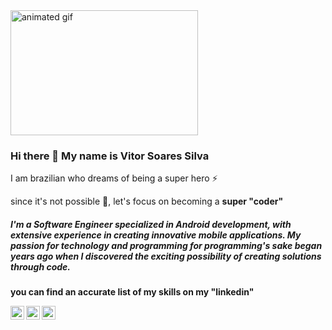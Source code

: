 
<img src="https://media.giphy.com/media/v1.Y2lkPTc5MGI3NjExNGZ2bnZ2ZnBoY2k0am5zanp5ODJ2Mzl2ZXNkbmU4dWg1NW13OWt4OCZlcD12MV9naWZzX3NlYXJjaCZjdD1n/CuuSHzuc0O166MRfjt/giphy.gif" alt="animated gif" width="300" height="200" />

### Hi there 👋 My name is Vitor Soares Silva
<p>I am brazilian who dreams of being a super hero ⚡</p>
<p>since it's not possible 🤔, let's focus on becoming a <b>super "coder"</b></p>
<h5>I'm a Software Engineer specialized in Android development, with extensive experience in creating innovative mobile applications. My passion for technology and programming for programming's sake began years ago when I discovered the exciting possibility of creating solutions through code.</h5>
<p><b>you can find an accurate list of my skills on my "linkedin"</p>
<p><a target="_blank" href="https://www.linkedin.com/in/vitorsosilva/">
  <img align="left" alt="LinkdeIN" width="22px" src="https://upload.wikimedia.org/wikipedia/commons/thumb/f/f8/LinkedIn_icon_circle.svg/2048px-LinkedIn_icon_circle.svg.png" />
</a></p>
<p><a target="_blank" href="https://www.instagram.com/vitorthemyth/">
  <img align="left" alt="Instagram" width="22px" src="https://upload.wikimedia.org/wikipedia/commons/thumb/e/e7/Instagram_logo_2016.svg/2048px-Instagram_logo_2016.svg.png" />
</a></p>
<p><a target="_blank" href="mailto:vitaoosp@gmail.com">
  <img align="left" alt="Gmail" width="22px" src="https://www.svgrepo.com/download/217146/gmail.svg" />
  </a></p>

<!--
**vdevtor/vdevtor** is a ✨ _special_ ✨ repository because its `README.md` (this file) appears on your GitHub profile.

Here are some ideas to get you started:

- 🔭 I’m currently working on ...
- 🌱 I’m currently learning ...
- 👯 I’m looking to collaborate on ...
- 🤔 I’m looking for help with ...
- 💬 Ask me about ...
- 📫 How to reach me: ...
- 😄 Pronouns: ...
- ⚡ Fun fact: ...
-->
